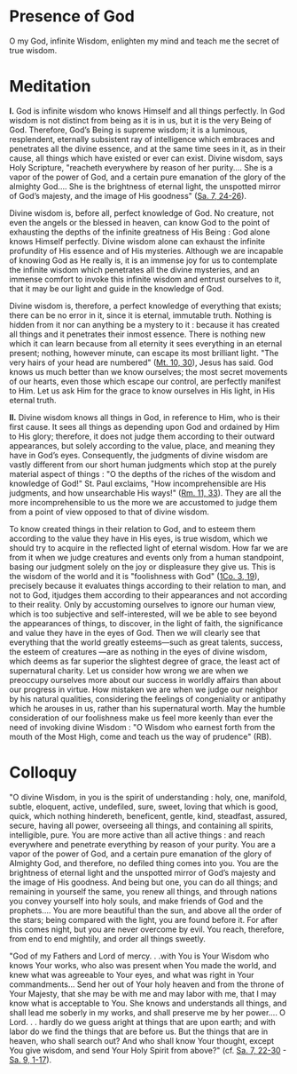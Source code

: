 # Presence of God

O my God, infinite Wisdom, enlighten my mind and teach me the secret of true wisdom.

# Meditation

**I.** God is infinite wisdom who knows Himself and all things perfectly. In God wisdom is not distinct from being as it is in us, but it is the very Being of God. Therefore, God’s Being is supreme wisdom; it is a luminous, resplendent, eternally subsistent ray of intelligence which embraces and penetrates all the divine essence, and at the same time sees in it, as in their cause, all things which have existed or ever can exist. Divine wisdom, says Holy Scripture, "reacheth everywhere by reason of her purity.... She is a vapor of the power of God, and a certain pure emanation of the glory of the almighty God.... She is the brightness of eternal light, the unspotted mirror of God’s majesty, and the image of His goodness" ([Sa. 7, 24-26](https://vulgata.online/bible/Sa.7?ed=DR2&vfn=DR2.Sa.7.24-26:vs)).

Divine wisdom is, before all, perfect knowledge of God. No creature, not even the angels or the blessed in heaven, can know God to the point of exhausting the depths of the infinite greatness of His Being : God alone knows Himself perfectly. Divine wisdom alone can exhaust the infinite profundity of His essence and of His mysteries. Although we are incapable of knowing God as He really is, it is an immense joy for us to contemplate the infinite wisdom which penetrates all the divine mysteries, and an immense comfort to invoke this infinite wisdom and entrust ourselves to it, that it may be our light and guide in the knowledge of God.

Divine wisdom is, therefore, a perfect knowledge of everything that exists; there can be no error in it, since it is eternal, immutable truth. Nothing is hidden from it nor can anything be a mystery to it : because it has created all things and it penetrates their inmost essence. There is nothing new which it can learn because from all eternity it sees everything in an eternal present; nothing, however minute, can escape its most brilliant light. "The very hairs of your head are numbered" ([Mt. 10, 30](https://vulgata.online/bible/Mt.10?ed=DR2&vfn=DR2.Mt.10.30:vs)), Jesus has said. God knows us much better than we know ourselves; the most secret movements of our hearts, even those which escape our control, are perfectly manifest to Him. Let us ask Him for the grace to know ourselves in His light, in His eternal truth.

**II.** Divine wisdom knows all things in God, in reference to Him, who is their first cause. It sees all things as depending upon God and ordained by Him to His glory; therefore, it does not judge them according to their outward appearances, but solely according to the value, place, and meaning they have in God’s eyes. Consequently, the judgments of divine wisdom are vastly different from our short human judgments which stop at the purely material aspect of things : "O the depths of the riches of the wisdom and knowledge of God!" St. Paul exclaims, "How incomprehensible are His judgments, and how unsearchable His ways!" ([Rm. 11, 33](https://vulgata.online/bible/Rm.11?ed=DR2&vfn=DR2.Rm.11.33:vs)). They are all the more incomprehensible to us the more we are accustomed to judge them from a point of view opposed to that of divine wisdom.

To know created things in their relation to God, and to esteem them according to the value they have in His eyes, is true wisdom, which we should try to acquire in the reflected light of eternal wisdom. How far we are from it when we judge creatures and events only from a human standpoint, basing our judgment solely on the joy or displeasure they give us. This is the wisdom of the world and it is "foolishness with God" ([1Co. 3, 19](https://vulgata.online/bible/1Co.3?ed=DR2&vfn=DR2.1Co.3.19:vs)), precisely because it evaluates things according to their relation to man, and not to God, itjudges them according to their appearances and not according to their reality. Only by accustoming ourselves to ignore our human view, which is too subjective and self-interested, will we be able to see beyond the appearances of things, to discover, in the light of faith, the significance and value they have in the eyes of God. Then we will clearly see that everything that the world greatly esteems—such as great talents, success, the esteem of creatures —are as nothing in the eyes of divine wisdom, which deems as far superior the slightest degree of grace, the least act of supernatural charity. Let us consider how wrong we are when we preoccupy ourselves more about our success in worldly affairs than about our progress in virtue. How mistaken we are when we judge our neighbor by his natural qualities, considering the feelings of congeniality or antipathy which he arouses in us, rather than his supernatural worth. May the humble consideration of our foolishness make us feel more keenly than ever the need of invoking divine Wisdom : "O Wisdom who earnest forth from the mouth of the Most High, come and teach us the way of prudence" (RB).

# Colloquy

"O divine Wisdom, in you is the spirit of understanding : holy, one, manifold, subtle, eloquent, active, undefiled, sure, sweet, loving that which is good, quick, which nothing hindereth, beneficent, gentle, kind, steadfast, assured, secure, having all power, overseeing all things, and containing all spirits, intelligible, pure. You are more active than all active things : and reach everywhere and penetrate everything by reason of your purity. You are a vapor of the power of God, and a certain pure emanation of the glory of Almighty God, and therefore, no defiled thing comes into you. You are the brightness of eternal light and the unspotted mirror of God’s majesty and the image of His goodness. And being but one, you can do all things; and remaining in yourself the same, you renew all things, and through nations you convey yourself into holy souls, and make friends of God and the prophets.... You are more beautiful than the sun, and above all the order of the stars; being compared with the light, you are found before it. For after this comes night, but you are never overcome by evil. You reach, therefore, from end to end mightily, and order all things sweetly.

"God of my Fathers and Lord of mercy. . .with You is Your Wisdom who knows Your works, who also was present when You made the world, and knew what was agreeable to Your eyes, and what was right in Your commandments... Send her out of Your holy heaven and from the throne of Your Majesty, that she may be with me and may labor with me, that I may know what is acceptable to You. She knows and understands all things, and shall lead me soberly in my works, and shall preserve me by her power.... O Lord. . . hardly do we guess aright at things that are upon earth; and with labor do we find the things that are before us. But the things that are in heaven, who shall search out? And who shall know Your thought, except You give wisdom, and send Your Holy Spirit from above?" (cf. [Sa. 7, 22-30](https://vulgata.online/bible/Sa.7?ed=DR2&vfn=DR2.Sa.7.22-30:vs) - [Sa. 9, 1-17](https://vulgata.online/bible/Sa.9?ed=DR2&vfn=DR2.Sa.9.1-17:vs)).
